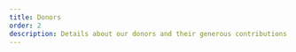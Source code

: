 ```yaml
---
title: Donors
order: 2
description: Details about our donors and their generous contributions
---
```

